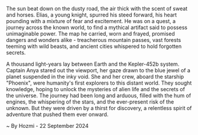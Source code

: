 
The sun beat down on the dusty road, the air thick with the scent of sweat and horses.  Elias, a young knight, spurred his steed forward, his heart pounding with a mixture of fear and excitement. He was on a quest, a journey across the known world, to find a mythical artifact said to possess unimaginable power. The map he carried, worn and frayed, promised dangers and wonders alike - treacherous mountain passes, vast forests teeming with wild beasts, and ancient cities whispered to hold forgotten secrets. 

A thousand light-years lay between Earth and the Kepler-452b system. Captain Anya stared out the viewport, her gaze drawn to the blue jewel of a planet suspended in the inky void. She and her crew, aboard the starship "Phoenix", were humanity's first explorers to this distant world. They sought knowledge, hoping to unlock the mysteries of alien life and the secrets of the universe. The journey had been long and arduous, filled with the hum of engines, the whispering of the stars, and the ever-present risk of the unknown. But they were driven by a thirst for discovery, a relentless spirit of adventure that pushed them ever onward. 

~ By Hozmi - 22 September 2024
